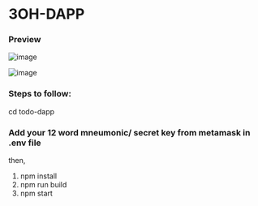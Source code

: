 # 3OH-DAPP
### Preview

![image](https://github.com/user-attachments/assets/ab277121-b206-4569-bcb6-054bcd22f6ca)

![image](https://github.com/user-attachments/assets/307e68f5-df96-4a4f-851a-2d7e7ba22923)

### Steps to follow:

cd todo-dapp
### Add your 12 word mneumonic/ secret key from metamask in .env file
then,
1. npm install
2. npm run build
3. npm start

